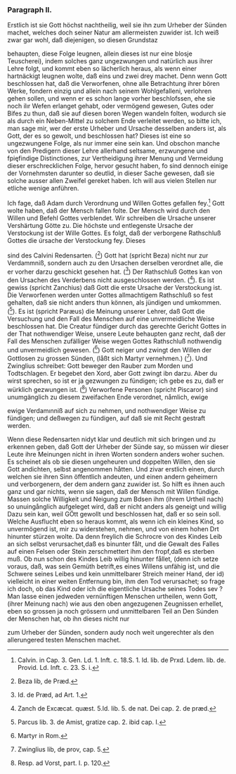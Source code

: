 

### Paragraph II. ###

Erstlich ist sie Gott höchst nachtheilig,
weil sie ihn zum Urheber der Sünden machet, welches
doch seiner Natur am allermeisten zuwider ist. Ich
weiß zwar gar wohl, daß diejenigen, so diesen Grundstaz
<!-- Seite 168 -->
behaupten, diese Folge leugnen, allein dieses ist nur
eine blosje Teuscherei), indem solches ganz ungezwungen 
und natürlich aus ihrer Lehre folgt, und kommt
eben so lächerlich heraus, als wenn einer hartnäckigt
leugnen wolte, daß eins und zwei drey machet. Denn
wenn Gott beschlossen hat, daß die Verworfenen,
ohne alle Betrachtung ihrer bören Werke, fondern einzig
und allein nach seinem Wohlgefalleni, verlohren
gehen sollen, und wenn er es schon lange vorher beschlofssen,
ehe sie noch ilır Wefen erlanget gehabt, oder vermögend
gewesen, Gutes oder Bifes zu thun, daß sie
auf diesen boren Wegen wandeln folten, wodurch sie als
durch ein Neben-Mittel zu solchem Ende verleitet werden,
so bitte ich, man sage mir, wer der erste Urheber
und Ursache desselben anders ist, als Gott, der es so
gewolt, und beschlossen hat? Dieses ist eine so ungezwungene
Folge, als nur immer eine sein kan. Und
obschon manche von den Predigern dieser Lehre allerhand
seltsame, erzwungene und fpięfindige Distinctiones,
zur Vertheidigung ihrer Menung und Vermeidung
dieser erschrecklichen Folge, hervor gesucht haben,
fo sind dennoch einige der Vornehmsten darunter so
deutlid, in dieser Sache gewesen, daß sie solche ausser
allen Zweifel gereket haben. Ich will aus vielen
Stellen nur etliche wenige anführen.

Ich fage, daß Adam durch Verordnung
und Willen Gottes gefallen fey.[^k6f2] Gott wolte
haben, daß der Mensch fallen folte. Der Mensch 
wird durch den Willen und Befehl Gottes verblendet.
Wir schreiben die Ursache unserer Vershärtung
Götte zu. Die höchste und entlegenste
Ursache der Verstockung ist der Wille Gottes.
Es folgt, daß der verborgene Rathschluß
Gottes die úrsache der Verstockung fey. Dieses
<!-- Seite 169 -->
sind des Calvini Redensarten. ([^k6p2f3]) Gott hat 
(spricht Beza) nicht nur zur Verdammniß, sondern
auch zu den Ursachen derselben verordnet alle, die
er vorher darzu geschickt gesehen hat. ([^k6p2f4]) Der 
Rathschluß Gottes kan von den Ursachen des 
Verderbens nicht ausgeschlossen werden. ([^k6p2f5]). Es 
ist gewiss (spricht Zanchius) daß Gott die erste 
Ursache der Verstockung ist. Die Verworfenen 
werden unter Gottes allmachtigem Rathschluß 
so fest gehalten, daß sie nicht anders thun können, 
als jündigen und umkommen. ([^k6p2f6]). Es ist (spricht 
Paræus) die Meinung unserer Lehrer, daß Gott 
die Versuchung und den Fall des Menschen auf 
eine unvermeidliche Weise beschlossen hat. Die 
Creatur fündiger durch das gerechte Gericht 
Gottes in der That nothwendiger Weise, unsere 
Leute behaupten ganz recht, daß der Fall des 
Menschen zufälliger Weise wegen Gottes Rathschluß 
nothwendig und unvermeidlich gewesen. 
([^k6p2f7]) Gott neiger und zwingt den Willen der 
Gottlosen zu grossen Sünden, (låßt sich Martyr 
vernehmen.) ([^k6p2f8]). Und Zwinglius schreibet: Gott 
beweger den Rauber zum Morden und Todtschlagen. 
Er begebet den Xord, aber Gott 
zwingt ibn darzu. Aber du wirst sprechen, so
ist er ja gezwungen zu fündigen; ich gebe es zu,
daß er würklich gezwungen ist. ([^k6p2f9]) Verworfene
Personen (spricht Piscaror) sind unumgänglich
zu diesem zweifachen Ende verordnet, nåmlich, ewige
<!-- Seite 170 -->
ewige Verdamınniß auf sich zu nehmen, und nothwendiger
Weise zu fündigen; und deßwegen zu
fündigen, auf daß sie mit Recht gestraft werden.

Wenn diese Redensarten nidyt klar und deutlich mit
sich bringen und zu erkennen geben, daß Gott der Urheber
der Sünde say, so müssen wir dieser Leute ihre Meinungen
nicht in ihren Worten sondern anders woher
suchen. Es scheinet als ob sie diesen ungeheuren und doppelten
Willen, den sie Gott andichten, selbst angenommen
håtten. Und zivar erstlich einen, durch welchen sie
ihren Sinn öffentlich andeuten, und einen andern geheimern
und verborgenern, der dem andern ganz zuwider
ist. So hilft es ihnen auch ganz und gar nichts, wenn
sie sagen, daß der Mensch mit Willen fündige. Massen
solche Willigkeit und Neigung zum Bdsen ihm (ihrem
Urtheil nach) so unuingånglich aufgeleget wird, daß er
nicht anders als geneigt und willig Dazu sein kan, weil
GÖtt gewollt und beschlossen hat, daß er so sein soll.
Welche Ausflucht eben so heraus kommt, als wenn ich
ein kleines Kind, so unvermögend ist, mir zu widerstehen,
nehmen, und von einem hohen Drt hinunter stürzen wolte.
Da denn freylich die Schrocre von des Kindes Leib
an sich selbst verursachet,daß es binunter fålt, und die Gewalt
des Falles auf einen Felsen oder Stein zerschmettert
ihm den fropf,daß es sterben muß. Ob nun schon des
Kindes Leib willig hinunter fållet, (denn ich setze voraus,
daß, was sein Gemüth betrift,es eines Willens unfähig
ist, und die Schwere seines Leibes und kein unmittelbarer
Streich meiner Hand, der id) vielleicht in einer weiten
Entfernung bin, ihm
 den Tod verursachet; so frage
ich doch, ob das Kind oder ich die eigentliche Ursache seines
Todes sev ? Man lasse einen jedweden vernünftigen
Menschen urtheilen, wenn Gott, (ihrer Meinung nach)
wie aus den oben angezugenen Zeugnissen erhellet, eben
so grossen ja noch grössern und unmittelbaren Teil an
Den Súnden der Menschen hat, ob ihn dieses nicht nur
<!-- Seite 170 --><!-- content-0130.xml -->
zum Urheber der Sünden, sondern audy noch weit ungerechter
als den allerungered testen Menschen machet.



[^k6f2]: Calvin. in Cap. 3. Gen. Ld. 1. Inft. c. 18.S. 1. ld. lib. de Prxd. Ldem. lib. de. Provid. Ld. Inft. c. 23. S. i.
[^k6p2f3]: Beza lib, de Præd. 
[^k6p2f4]: Id. de Præd, ad Art. 1. 
[^k6p2f5]: Zanch de Excæcat. quæst. 5.ld. lib. 5. de nat. Dei cap. 2. de præd.
[^k6p2f6]: Parcus lib. 3. de Amist, gratize cap. 2. ibid cap. I.
[^k6p2f7]: Martyr in Rom.
[^k6p2f8]: Zwinglius lib, de prov, cap. 5.
[^k6p2f9]: Resp. ad Vorst, part. I. p. 120.
